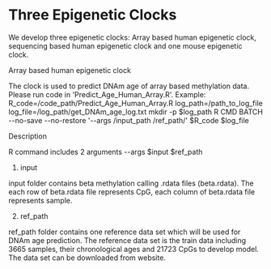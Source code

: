 # Three Epigenetic Clocks

We develop three epigenetic clocks: Array based human epigenetic clock, sequencing based human epigenetic clock and one mouse epigenetic clock.

Array based human epigenetic clock

The clock is used to predict DNAm age of array based methylation data. Please run code in 'Predict_Age_Human_Array.R'.
Example:
R_code=/code_path/Predict_Age_Human_Array.R
log_path=/path_to_log_file
log_file=/log_path/get_DNAm_age_log.txt
mkdir -p $log_path
R CMD BATCH --no-save --no-restore '--args /input_path /ref_path/' $R_code $log_file

Description

R command includes 2 arguments
--args $input $ref_path

1. input

input folder contains beta methylation calling .rdata files (beta.rdata). The each row of beta.rdata file represents CpG,
each column of beta.rdata file represents sample.

2. ref_path

ref_path folder contains one reference data set which will be used for DNAm age prediction.
The reference data set is the train data including 3665 samples, their chronological ages and 21723 CpGs to develop model.
The data set can be downloaded from website.

